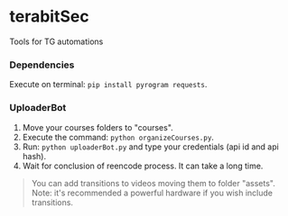 # terabitSec

Tools for TG automations

### Dependencies

Execute on terminal: `pip install pyrogram requests`. 

### UploaderBot

1) Move your courses folders to "courses".
2) Execute the command: `python organizeCourses.py`.
3) Run: `python uploaderBot.py` and type your credentials (api id and api hash).
4) Wait for conclusion of reencode process. It can take a long time.

>You can add transitions to videos moving them to folder "assets".
>Note: it's recommended a powerful hardware if you wish include transitions.
